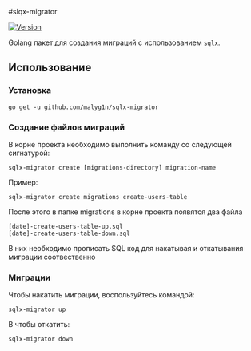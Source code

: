 #slqx-migrator

[![Version](https://img.shields.io/badge/version-v0.0.1-green.svg)](https://github.com/malyg1n/sqlx-migrator/releases)

Golang пакет для создания миграций с использованием [`sqlx`](https://github.com/jmoiron/sqlx).

## Использование

### Установка
```bigquery
go get -u github.com/malyg1n/sqlx-migrator
```

### Создание файлов миграций
В корне проекта необходимо выполнить команду со следующей сигнатурой:
```bigquery
sqlx-migrator create [migrations-directory] migration-name
```
Пример:
```bigquery
sqlx-migrator create migrations create-users-table
```
После этого в папке migrations в корне проекта появятся два файла
```bigquery
[date]-create-users-table-up.sql
[date]-create-users-table-down.sql
```
В них необходимо прописать SQL код для накатывая и откатывания миграции соотвественно
### Миграции
Чтобы накатить миграции, воспользуйтесь командой:
```bigquery
sqlx-migrator up
```
B чтобы откатить:
```bigquery
sqlx-migrator down
```